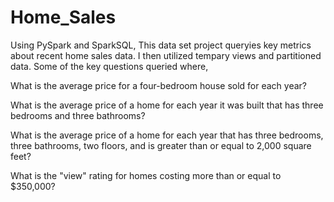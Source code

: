 # Home_Sales

Using PySpark and SparkSQL, This data set project queryies key metrics about recent home sales data. I then utilized tempary views and partitioned data. Some of the key questions queried where,

What is the average price for a four-bedroom house sold for each year?

What is the average price of a home for each year it was built that has three bedrooms and three bathrooms?

What is the average price of a home for each year that has three bedrooms, three bathrooms, two floors, and is greater than or equal to 2,000 square feet?

What is the "view" rating for homes costing more than or equal to $350,000?

